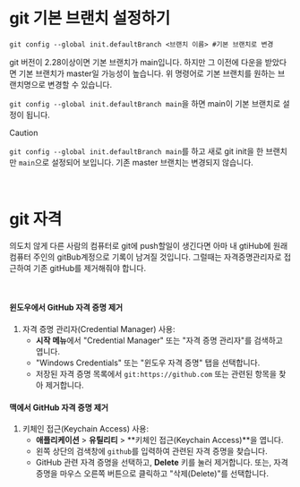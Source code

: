 # git 기본 브랜치 설정하기

```
git config --global init.defaultBranch <브랜치 이름> #기본 브랜치로 변경
```

git 버전이 2.28이상이면 기본 브랜치가 main입니다. 하지만 그 이전에 다운을 받았다면 기본 브랜치가 master일 가능성이 높습니다. 위 명령어로 기본 브랜치를 원하는 브랜치명으로 변경할 수 있습니다.

`git config --global init.defaultBranch main`을 하면 main이 기본 브랜치로 설정이 됩니다.

> [!caution]
>
> `git config --global init.defaultBranch main`를 하고 새로 git init을 한 브랜치만 `main`으로 설정되어 보입니다. 기존 master 브랜치는 변경되지 않습니다.

<br>

# git 자격

의도치 않게 다른 사람의 컴퓨터로 git에 push할일이 생긴다면 아마 내 gtiHub에 원래 컴퓨터 주인의 gitBub계정으로 기록이 남겨질 것입니다. 그럴때는 자격증명관리자로 접근하여 기존 gitHub를 제거해줘야 합니다. 

<br>

#### 윈도우에서 GitHub 자격 증명 제거

1. 자격 증명 관리자(Credential Manager) 사용:
   - **시작 메뉴**에서 "Credential Manager" 또는 "자격 증명 관리자"를 검색하고 엽니다.
   - "Windows Credentials" 또는 "윈도우 자격 증명" 탭을 선택합니다.
   - 저장된 자격 증명 목록에서 `git:https://github.com` 또는 관련된 항목을 찾아 제거합니다.

#### 맥에서 GitHub 자격 증명 제거

1. 키체인 접근(Keychain Access) 사용:
   - **애플리케이션** > **유틸리티** > **키체인 접근(Keychain Access)**을 엽니다.
   - 왼쪽 상단의 검색창에 `github`를 입력하여 관련된 자격 증명을 찾습니다.
   - GitHub 관련 자격 증명을 선택하고, **Delete** 키를 눌러 제거합니다. 또는, 자격 증명을 마우스 오른쪽 버튼으로 클릭하고 "삭제(Delete)"를 선택합니다.

<br>
